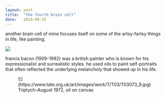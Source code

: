 ```yaml
---
layout: post
title:  "the fourth brain cell"
date:   2019-09-25
---
```


another brain cell of mine focuses itself on some of the artsy-fartsy things in life, like painting.

![](https://www.biography.com/.image/t_share/MTE1ODA0OTcyMDgzODczMjkz/francis-bacon-9194646-1-402.jpg)

francis bacon (1909-1992) was a british painter who is known for his expressionalist and surrealistic styles. he used oils to paint self-portraits that often reflected the underlying melancholy that showed up in his life.

<figure>
  ![](https://www.tate.org.uk/art/images/work/T/T03/T03073_9.jpg)
	<img src="{{ 'https://www.tate.org.uk/art/images/work/T/T03/T03073_9.jpg' | prepend: site.baseurl }}" alt="">
	<figcaption>Triptych–August 1972, oil on canvas</figcaption>
</figure>
